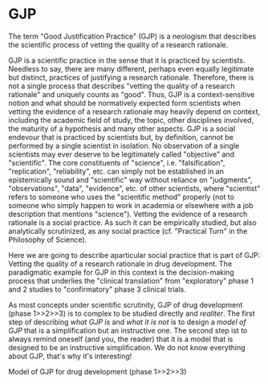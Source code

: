 # GJP
The term "Good Justification Practice" (GJP) is a neologism that describes the scientific process of vetting the quality of a research rationale. 

GJP is a scientific practice in the sense that it is practiced by scientists. Needless to say, there are many different, perhaps even equally legitimate but distinct, practices of justifying a research rationale. Therefore, there is not a single process that describes "vetting the quality of a research rationale" and uniquely counts as "good". Thus, GJP is a context-sensitive notion and what should be normatively expected form scientists when vetting the evidence of a research rationale may heavily depend on context, including the academic field of study, the topic, other disciplines involved, the maturity of a hypothesis and many other aspects. GJP is a social endevour that is practiced by scientists but, by definition, cannot be performed by a single scientist in isolation. No  observation of a single scientists may ever deserve to be legitimately called "objective" and "scientific". The core constituents of "science", i.e. "falsification", "replication", "reliability", etc. can simply not be established in an epistemically sound and "scientific" way without reliance on "judgments", "observations", "data", "evidence", etc. of other scientists, where "scientist" refers to someone who uses the "scientific method" properly (not to someone who simply happen to work in academia or elsewhere with a job description that  mentions "science").  Vetting the evidence of a research rationale is a social practice. As such it can be empirically studied, but also analytically scrutinized, as any social practice (cf. "Practical Turn" in the Philosophy of Science). 

Here we are going to describe aparticular social practice that is part of GJP: Vetting the quality of a research rationale in drug development. The paradigmatic example for GJP in this context is the decision-making process that underlies the "clinical translation" from "exploratory" phase 1 and 2 studies to "confirmatory" phase 3 clinical trials.

As most concepts under scientific scrutinity, GJP of drug development (phase 1>>2>>3) is to complex to be studied directly and *realiter*. The first step of describing *what GJP is* and *what it is not* is to design a *model of GJP* that is a simplification but an instructive one. The second step ist to always remind oneself (and you, the reader) that it is a model that is designed to be an instructive simplification. We do not know everything about GJP, that's why it's interesting!

Model of GJP for drug development (phase 1>>2>>3) 
